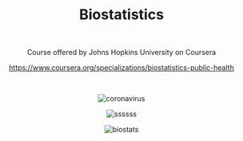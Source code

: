 <div align="center">

# Biostatistics

<br>

Course offered by Johns Hopkins University on Coursera
  
https://www.coursera.org/specializations/biostatistics-public-health

<br>


![coronavirus](https://user-images.githubusercontent.com/55017307/128254795-06dee488-dfe3-4886-ac18-c81f545cd769.jpg)

![ssssss](https://user-images.githubusercontent.com/55017307/128467630-a35da66d-ad2a-4e97-963c-65f21de94612.jpg)


![biostats](https://user-images.githubusercontent.com/55017307/128254800-b15f1e73-f721-4ac4-ad84-475ec1d3d6b8.jpg)



</div>

